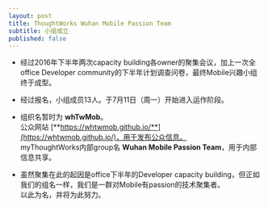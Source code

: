 ```yaml
---
layout: post
title: ThoughtWorks Wuhan Mobile Passion Team
subtitle: 小组成立
published: false
---
```

* 经过2016年下半年两次capacity building各owner的聚集会议，加上一次全office Developer community的下半年计划调查问卷，最终Mobile兴趣小组终于成型。 

* 经过报名，小组成员13人。于7月11日（周一）开始进入运作阶段。
  
* 组织名暂时为 **whTwMob**。  
  公众网站 [**https://whtwmob.github.io/**](https://whtwmob.github.io/)，用于发布公众信息。  
  myThoughtWorks内部group名 **Wuhan Mobile Passion Team**，用于内部信息共享。 

* 虽然聚集在此的起因是office下半年的Developer capacity building，但正如我们的组名一样，我们是一群对Mobile有passion的技术聚集者。  
以此为名，并将为此努力。
